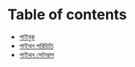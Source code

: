 # Table of contents
* [পাইবুক ](README.md)
* [পাইথন পরিচিতি ](intro.md)
* [পাইথন সেটআপ ](README.md)

